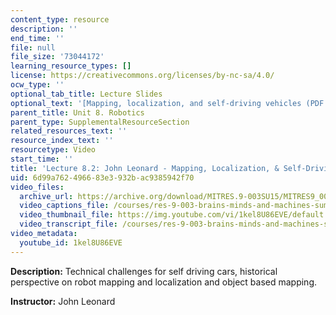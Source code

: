 ```yaml
---
content_type: resource
description: ''
end_time: ''
file: null
file_size: '73044172'
learning_resource_types: []
license: https://creativecommons.org/licenses/by-nc-sa/4.0/
ocw_type: ''
optional_tab_title: Lecture Slides
optional_text: '[Mapping, localization, and self-driving vehicles (PDF - 4.5MB)](/courses/res-9-003-brains-minds-and-machines-summer-course-summer-2015/resources/mitres_9_003sum15_lec8-2)'
parent_title: Unit 8. Robotics
parent_type: SupplementalResourceSection
related_resources_text: ''
resource_index_text: ''
resourcetype: Video
start_time: ''
title: 'Lecture 8.2: John Leonard - Mapping, Localization, & Self-Driving Vehicles'
uid: 6d99a762-4966-83e3-932b-ac9385942f70
video_files:
  archive_url: https://archive.org/download/MITRES.9-003SU15/MITRES9_003SU15_Lecture_8-2_300k.mp4
  video_captions_file: /courses/res-9-003-brains-minds-and-machines-summer-course-summer-2015/135f2a0bc0d05db5ba9ea98eaac147de_1kel8U86EVE.vtt
  video_thumbnail_file: https://img.youtube.com/vi/1kel8U86EVE/default.jpg
  video_transcript_file: /courses/res-9-003-brains-minds-and-machines-summer-course-summer-2015/8569702c38b6bcd22be294a249723fb0_1kel8U86EVE.pdf
video_metadata:
  youtube_id: 1kel8U86EVE
---
```


**Description:** Technical challenges for self driving cars, historical perspective on robot mapping and localization and object based mapping.

**Instructor:** John Leonard

